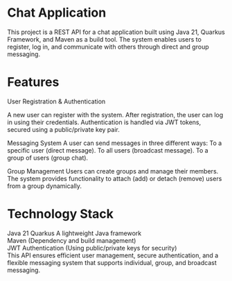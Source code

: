 # Chat Application      
This project is a REST API for a chat application built using Java 21, Quarkus Framework, and Maven as a build tool. 
The system enables users to register, log in, and communicate with others through direct and group messaging.

# Features   
User Registration & Authentication

A new user can register with the system.
After registration, the user can log in using their credentials.
Authentication is handled via JWT tokens, secured using a public/private key pair.

Messaging System
A user can send messages in three different ways:
To a specific user (direct message).
To all users (broadcast message).
To a group of users (group chat).

Group Management
Users can create groups and manage their members.
The system provides functionality to attach (add) or detach (remove) users from a group dynamically.

# Technology Stack

Java 21 
Quarkus A lightweight Java framework   
Maven (Dependency and build management)   
JWT Authentication (Using public/private keys for security)   
This API ensures efficient user management, secure authentication, and a flexible messaging system that supports individual, group, and broadcast messaging.

